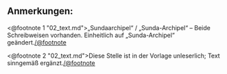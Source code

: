 Anmerkungen:
------------

<@footnote 1 "02_text.md">„Sundaarchipel“ / „Sunda-Archipel“ – Beide 
Schreibweisen vorhanden. Einheitlich auf „Sunda-Archipel“ geändert.</@footnote>

<@footnote 2 "02_text.md">Diese Stelle ist in der Vorlage unleserlich; 
Text sinngemäß ergänzt.</@footnote>

